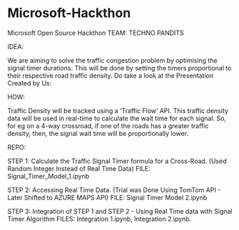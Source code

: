 # Microsoft-Hackthon
Microsoft Open Source Hackthon
TEAM: TECHNO PANDITS

IDEA:

We are aiming to solve the traffic congestion problem by optimising the signal timer durations. This will be done by setting the timers proportional to their respective road traffic density. 
Do take a look at the Presentation Created by Us: 




HOW:

Traffic Density will be tracked using a ‘Traffic Flow’ API. This traffic density data will be used in real-time to calculate the wait time for each signal. So, for eg on a 4-way crossroad, if one of the roads has a greater traffic density, then, the signal wait time will be proportionally lower. 




REPO:

STEP 1: Calculate the Traffic Signal Timer formula for a Cross-Road. (Used Random Integer Instead of Real Time Data)
        FILE:  Signal_Timer_Model_1.ipynb 
    
STEP 2: Accessing Real Time Data. (Trial was Done Using TomTom API - Later Shifted to AZURE MAPS API)
        FILE: Signal Timer Model 2.ipynb

STEP 3: Integration of STEP 1 and STEP 2 - Using Real Time data with Signal Timer Algorithm
        FILES: Integration 1.ipynb, Integration 2.ipynb.
        


